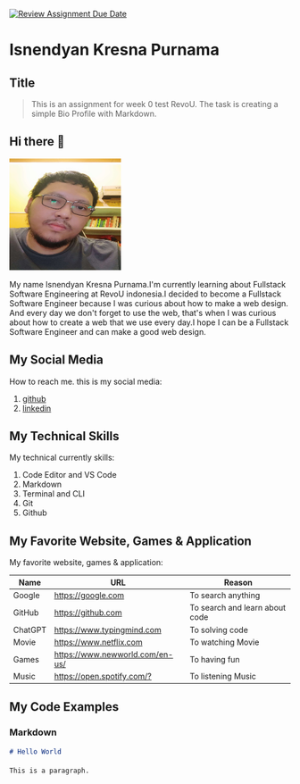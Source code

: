 [![Review Assignment Due Date](https://classroom.github.com/assets/deadline-readme-button-24ddc0f5d75046c5622901739e7c5dd533143b0c8e959d652212380cedb1ea36.svg)](https://classroom.github.com/a/bwEfZG3u)

<!-- Heading -->
# Isnendyan Kresna Purnama

<!-- Subheading -->
## Title
> This is an assignment for week 0 test RevoU. The task is creating a simple Bio Profile with Markdown.

<!-- Greeting -->
## Hi there 👋

<!-- profile picture mini size -->

<img src="./assets/Nendy.jpg" width="200" height="200">

<!-- introduction bio paragraph -->

My name Isnendyan Kresna Purnama.I'm currently learning about Fullstack Software Engineering at RevoU indonesia.I decided to become a Fullstack Software Engineer because I was curious about how to make a web design. And every day we don't forget to use the web, that's when I was curious about how to create a web that we use every day.I hope I can be a Fullstack Software Engineer and can make a good web design.

<!-- Social media link  -->

## My Social Media

How to reach me. this is my social media:

1. [github](https://github.com/isnendyankp)
2. [linkedin](https://www.linkedin.com/in/isnendyan-kresna-purnama-a20836244/)

<!-- list of Technical skill -->
## My Technical Skills

My technical currently skills:

1. Code Editor and VS Code
2. Markdown
3. Terminal and CLI
4. Git
5. Github

<!-- list of Favorite website, games & application -->
## My Favorite Website, Games & Application

My favorite website, games & application:

| Name    | URL                               | Reason                         |
| ------- | --------------------------------- | ------------------------------ |
| Google  | <https://google.com>              | To search anything             |
| GitHub  | <https://github.com>              | To search and learn about code |
| ChatGPT | <https://www.typingmind.com>      | To solving code                |
| Movie   | <https://www.netflix.com>         | To watching Movie              |
| Games   | <https://www.newworld.com/en-us/> | To having fun                  |
| Music   | <https://open.spotify.com/?>      | To listening Music             |

<!-- code example base -->

## My Code Examples

<!-- Example Markdown Code -->

### Markdown

```markdown
# Hello World

This is a paragraph.